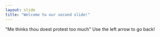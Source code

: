 ```yaml
---
layout: slide
title: "Welcome to our second slide!"
---
```

"Me thinks thou doest protest too much"
Use the left arrow to go back!
